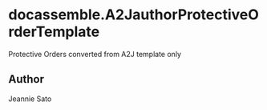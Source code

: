 # docassemble.A2JauthorProtectiveOrderTemplate

Protective Orders converted from A2J template only

## Author

Jeannie Sato

